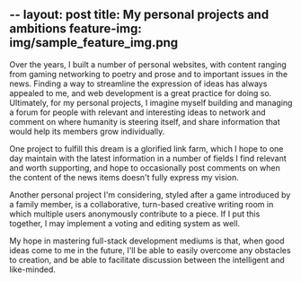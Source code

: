 --
layout: post
title: My personal projects and ambitions
feature-img: img/sample_feature_img.png
--

Over the years, I built a number of personal websites, with content ranging from gaming networking to poetry and prose and to important issues in the news. Finding a way to streamline the expression of ideas has always appealed to me, and web development is a great practice for doing so. Ultimately, for my personal projects, I imagine myself building and managing a forum for people with relevant and interesting ideas to network and comment on where humanity is steering itself, and share information that would help its members grow individually.

One project to fulfill this dream is a glorified link farm, which I hope to one day maintain with the latest information in a number of fields I find relevant and worth supporting, and hope to occasionally post comments on when the content of the news items doesn't fully express my vision.

Another personal project I'm considering, styled after a game introduced by a family member, is a collaborative, turn-based creative writing room in which multiple users anonymously contribute to a piece. If I put this together, I may implement a voting and editing system as well.

My hope in mastering full-stack development mediums is that, when good ideas come to me in the future, I'll be able to easily overcome any obstacles to creation, and be able to facilitate discussion between the intelligent and like-minded.
